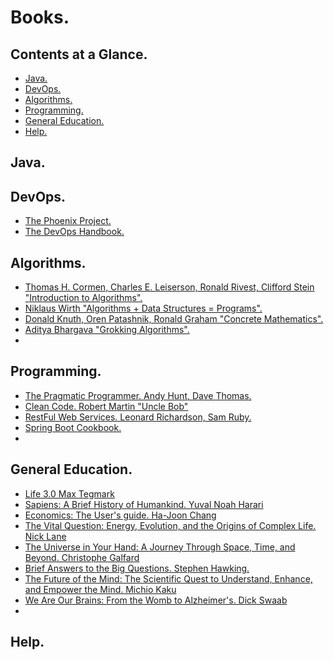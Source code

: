 # Books.





## Contents at a Glance.
* [Java.](#java)
* [DevOps.](#devops)
* [Algorithms.](#algorithms)
* [Programming.](#programming)
* [General Education.](#general-education)
* [Help.](#help)





## Java.





## DevOps.
* [The Phoenix Project.]()
* [The DevOps Handbook.]()





## Algorithms.  
* [Thomas H. Cormen, Charles E. Leiserson, Ronald Rivest, Clifford Stein "Introduction to Algorithms".](https://www.google.com/search?newwindow=1&safe=active&sxsrf=ACYBGNS_zJ_TouRxxt39wOdguBt94mesxQ:1580475109606&q=Introduction+to+Algorithms&stick=H4sIAAAAAAAAAONgFuLSz9U3ME4vKa5KV-IEsS3Ty8wMtHic8vOzgzNTUssTK4sXsUp55pUU5aeUJpdk5ucplOQrOOak5xdllmTkFu9gZQQAwnsklEcAAAA&sa=X&ved=2ahUKEwjv2u_L8K3nAhVbi1wKHaLpDzcQxA0wenoECGwQBQ#)
* [Niklaus Wirth "Algorithms + Data Structures = Programs".](https://www.google.com/search?newwindow=1&safe=active&biw=2560&bih=1309&sxsrf=ACYBGNRhsJLWwSQhMfR2OUGuAbqJJTCUow%3A1580475200481&ei=QCM0Xqz8HMOQ8gLk7b_QBg&q=algorithms++data+structures++programs+niklaus+wirth&oq=algorithms++data+structures++programs+niklaus+wirth&gs_l=psy-ab.3..0j0i30l2j0i8i30j0i333.1886.8378..8873...0.0..0.108.805.3j5......0....1..gws-wiz.......35i39j0i22i30.7WlmwwHWtXI&ved=0ahUKEwisnJr38K3nAhVDiFwKHeT2D2oQ4dUDCAs&uact=5) 
* [Donald Knuth, Oren Patashnik, Ronald Graham "Concrete Mathematics".](https://www.google.com/search?q=Concrete+Mathematics+Donald+Knuth%2C+Oren+Patashnik%2C+Ronald+Graham&oq=Concrete+Mathematics+Donald+Knuth%2C+Oren+Patashnik%2C+Ronald+Graham&aqs=chrome..69i57.4515j0j7&sourceid=chrome&ie=UTF-8)
* [Aditya Bhargava "Grokking Algorithms".](https://www.google.com/search?newwindow=1&safe=active&sxsrf=ACYBGNS2Y4oCs7rIY0pLkVrIwcJlRKIiaw%3A1580557973464&ei=lWY1Xqn2G_XagwfVqamYBg&q=grokking+algorithms+Aditya+Bhargava&oq=grokking+algorithms+Aditya+Bhargava&gs_l=psy-ab.3..0j0i22i30l3j0i333l3.24204.26214..28599...0.2..0.87.168.2......0....1j2..gws-wiz.......0i71j0i67j0i203._Nz_DA_ofwk&ved=0ahUKEwjplLikpbDnAhV17eAKHdVUCmMQ4dUDCAs&uact=5)
* []()





## Programming.
* [The Pragmatic Programmer. Andy Hunt, Dave Thomas.]()
* [Clean Code. Robert Martin "Uncle Bob"]()
* [RestFul Web Services. Leonard Richardson, Sam Ruby.]()
* [Spring Boot Cookbook.]()
* []()





## General Education.
* [Life 3.0 Max Tegmark]()
* [Sapiens: A Brief History of Humankind. Yuval Noah Harari]()
* [Economics: The User's guide. Ha-Joon Chang]()
* [The Vital Question: Energy, Evolution, and the Origins of Complex Life. Nick Lane]()
* [The Universe in Your Hand: A Journey Through Space, Time, and Beyond. Christophe Galfard]()
* [Brief Answers to the Big Questions. Stephen Hawking.]()
* [The Future of the Mind: The Scientific Quest to Understand, Enhance, and Empower the Mind. Michio Kaku]()
* [We Are Our Brains: From the Womb to Alzheimer's. Dick Swaab]()
* []()





## Help.
